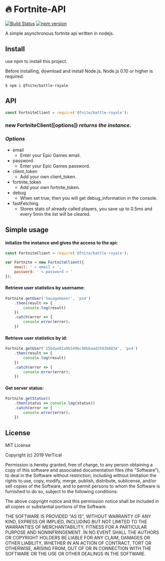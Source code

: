 # :fire: Fortnite-API
[![Build Status](https://travis-ci.org/Tusta/Fortnite-API.svg?branch=master)](https://travis-ci.org/Tusta/Fortnite-API)
[![npm version](https://badge.fury.io/js/%40fnite%2Fbattle-royale.svg)](https://badge.fury.io/js/%40fnite%2Fbattle-royale)


A simple asynchronous fortnite api written in nodejs.

## Install
use npm to install this project.

Before installing, download and install Node.js. Node.js 0.10 or higher is required.
``` 
$ npm i @fnite/battle-royale 
```

## API

```js
const FortniteClient = require('@fnite/battle-royale');
```

### new FortniteClient([options]) **_returns the instance._**

### *Options*

- email
    - Enter your Epic Games email.
- password
    - Enter your Epic Games password.
- client_token
    - Add your own client_token.
- fortnite_token
    - Add your own fortnite_token.
- debug
    - When set true, then you will get debug_information in the console.
- fastFetching
    - Stores stats of already called players, you save up to 0.5ms and every 5min the list will be cleared.
## Simple usage

#### initalize the instance and gives the access to the api:
```js
const FortniteClient = require('@fnite/battle-royale');

var Fortnite = new FortniteClient({
    email: ' < email > ',
    password: ' < password > '
});
```

#### Retrieve user statistics by username:
```js
Fortnite.getUser('SavageHaxor', 'ps4')
    .then(result => {
        console.log(result)
    })
    .catch(error => {
        console.error(error);
    })
```

#### Retrieve user statistics by id:
```js
Fortnite.getUser('15bdae81a9b549bc98bbaad2502b0834', 'ps4')
    .then(result => {
        console.log(result)
    })
    .catch(error => {
        console.error(error);
    })
```

#### Get server status:
```js
Fortnite.getStatus()
    .then(status => console.log(status))
    .catch(error => {
        console.error(error);
    })
```

## License
MIT License

Copyright (c) 2019 VerTical

Permission is hereby granted, free of charge, to any person obtaining a copy
of this software and associated documentation files (the "Software"), to deal
in the Software without restriction, including without limitation the rights
to use, copy, modify, merge, publish, distribute, sublicense, and/or sell
copies of the Software, and to permit persons to whom the Software is
furnished to do so, subject to the following conditions:

The above copyright notice and this permission notice shall be included in all
copies or substantial portions of the Software.

THE SOFTWARE IS PROVIDED "AS IS", WITHOUT WARRANTY OF ANY KIND, EXPRESS OR
IMPLIED, INCLUDING BUT NOT LIMITED TO THE WARRANTIES OF MERCHANTABILITY,
FITNESS FOR A PARTICULAR PURPOSE AND NONINFRINGEMENT. IN NO EVENT SHALL THE
AUTHORS OR COPYRIGHT HOLDERS BE LIABLE FOR ANY CLAIM, DAMAGES OR OTHER
LIABILITY, WHETHER IN AN ACTION OF CONTRACT, TORT OR OTHERWISE, ARISING FROM,
OUT OF OR IN CONNECTION WITH THE SOFTWARE OR THE USE OR OTHER DEALINGS IN THE
SOFTWARE.

